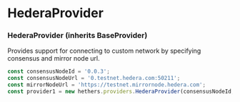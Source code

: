 # HederaProvider

### HederaProvider (inherits **BaseProvider)**

Provides support for connecting to custom network by specifying consensus and mirror node url.

```typescript
const consensusNodeId = '0.0.3';
const consensusNodeUrl = '0.testnet.hedera.com:50211';
const mirrorNodeUrl = 'https://testnet.mirrornode.hedera.com';
const provider1 = new hethers.providers.HederaProvider(consensusNodeId, consensusNodeUrl, mirrorNodeUrl);
```
